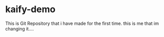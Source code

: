 # kaify-demo
This is Git Repository that i have made for the first time.
this is me that im changing it....
